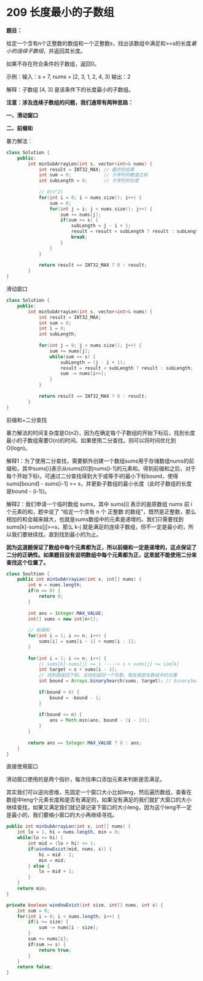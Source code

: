 # 209 长度最小的子数组

**题目：**

给定一个含有n个正整数的数组和一个正整数s，找出该数组中满足和>=s的长度*最小的连续子数组*，并返回其长度。

如果不存在符合条件的子数组，返回0。



示例：输入：s = 7, nums = [2, 3, 1, 2, 4, 3] 输出：2 

解释：子数组 [4, 3] 是该条件下的长度最小的子数组。



**注意：涉及连续子数组的问题，我们通常有两种思路：**

**一、滑动窗口**

**二、前缀和**



暴力解法：

```c++
class Solution {
    public:
    	int minSubArrayLen(int s, vector<int>& nums) {
            int result = INT32_MAX; // 最终的结果
            int sum = 0;            // 子序列的数值之和
            int subLength = 0;      // 子序列的长度
            
            // O(n^2)
            for(int i = 0; i < nums.size(); i++) {
                sum = 0;
                for(int j = i; j < nums.size(); j++) {
                    sum += nums[j];
                    if(sum >= s) {
                        subLength = j - i + 1;
                        result = result < subLength ? result : subLength;
                        break;
                    }
                }
            }
            
            return result == INT32_MAX ? 0 : result;
        }
}
```



滑动窗口

```c++
class Solution {
    public:
    	int minSubArrayLen(int s, vector<int>& nums) {
            int result = INT32_MAX;
            int sum = 0;
            int i = 0;
            int subLength;
            
            for(int j = 0; j < nums.size(); j++) {
                sum += nums[j];
                while(sum >= s) {
                    subLength = (j - i + 1);
                    result = result < subLength ? result : subLength;
                    sum -= nums[i++];
                }
            }
            
            return result == INT32_MAX ? 0 : result;
        }
}
```



前缀和+二分查找

暴力解法的时间复杂度是O(n2)，因为在确定每个子数组的开始下标后，找到长度最小的子数组需要O(n)的时间。如果使用二分查找，则可以将时间优化到O(logn)。

解释1：为了使用二分查找，需要额外创建一个数组sums用于存储数组nums的前缀和，其中sums[i]表示从nums[0]到nums[i-1]的元素和。得到前缀和之后，对于每个开始下标i，可通过二分查找得到大于或等于i的最小下标bound，使得sums[bound] - sums[i-1] >= s，并更新子数组的最小长度（此时子数组的长度是bound - (i-1))。

解释2：我们申请一个临时数组 sums，其中 sums[i] 表示的是原数组 nums 前 i 个元素的和，题中说了 “给定一个含有 n 个 正整数 的数组”，既然是正整数，那么相加的和会越来越大，也就是sums数组中的元素是递增的。我们只需要找到 sums[k]-sums[j]>=s，那么 k-j 就是满足的连续子数组，但不一定是最小的，所以我们要继续找，直到找到最小的为止。



**因为这道题保证了数组中每个元素都为正，所以前缀和一定是递增的，这点保证了二分的正确性。如果题目没有说明数组中每个元素都为正，这里就不能使用二分来查找这个位置了。**

```java
class Soultion {
    public int minSubArrayLen(int s, int[] nums) {
        int n = nums.length;
        if(n == 0) {
            return 0;
        }
        
        int ans = Integer.MAX_VALUE;
        int[] sums = new int[n+1];
        
        // 前缀和
        for(int i = 1; i <= n; i++) {
            sums[i] = sums[i - 1] + nums[i - 1];
        }
        
        for(int i = 1; i <= n; i++) {
            // sums[k]-sums[j] >= s -----> s + sums[j] <= sim[k]
            int target = s + sums[i - 1];
            // 找到就返回下标，没找到返回一个负数，取反就是在数组中的位置
            int bound = Arrays.binarySearch(sums, target); // binarySearch是二分查找
            
            if(bound < 0) {
                bound = -bound - 1;
            }
            
            if(bound <= n) {
                ans = Math.min(ans, bound - (i - 1));
            }
        }
        
        return ans == Integer.MAX_VALUE ? 0 : ans;
    }
}
```



直接使用窗口

滑动窗口使用的是两个指针，每次往串口添加元素来判断是否满足。

其实我们可以逆向思维，先固定一个窗口大小比如leng，然后遍历数组，查看在数组中leng个元素长度和是否有满足的，如果没有满足的我们就扩大窗口的大小继续查找，如果又满足我们就记录记录下窗口的大小leng，因为这个leng不一定是最小的，我们要缩小窗口的大小再继续寻找。

```java
public int minSubArrayLen(int s, int[] nums) {
    int lo = 1, hi = nums.length, min = 0;
    while(lo <= hi) {
        int mid = (lo + hi) >> 1;
        if(windowExist(mid, nums, s)) {
            hi = mid - 1;
            min = mid;
        } else {
            lo = mid + 1;
        }
    }
    return min;
}

private boolean windowExist(int size, int[] nums, int s) {
    int sum = 0;
    for(int i = 0; i < nums.length; i++) {
        if(i >= size) {
            sum -= nums[i - size];
        }
        sum += nums[i];
        if(sum >= s) {
            return true;
        }
    }
    return false;
}
```







